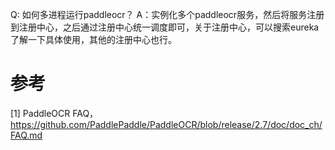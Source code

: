 Q: 如何多进程运行paddleocr？
A：实例化多个paddleocr服务，然后将服务注册到注册中心，之后通过注册中心统一调度即可，关于注册中心，可以搜索eureka了解一下具体使用，其他的注册中心也行。

# 参考

[1] PaddleOCR FAQ，https://github.com/PaddlePaddle/PaddleOCR/blob/release/2.7/doc/doc_ch/FAQ.md